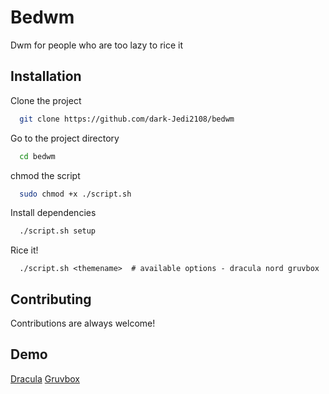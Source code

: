 
# Bedwm

Dwm for people who are too lazy to rice it



## Installation

Clone the project

```bash
  git clone https://github.com/dark-Jedi2108/bedwm
```

Go to the project directory

```bash
  cd bedwm
```

chmod the script

```bash
  sudo chmod +x ./script.sh
```

Install dependencies

```bash
  ./script.sh setup
```

Rice it!

```base
  ./script.sh <themename>  # available options - dracula nord gruvbox
```

## Contributing

Contributions are always welcome!


## Demo

[Dracula](https://raw.githubusercontent.com/dark-Jedi2108/bedwm/master/demo/dracula.png)
[Gruvbox](https://raw.githubusercontent.com/dark-Jedi2108/bedwm/master/demo/gruvbox.png)
